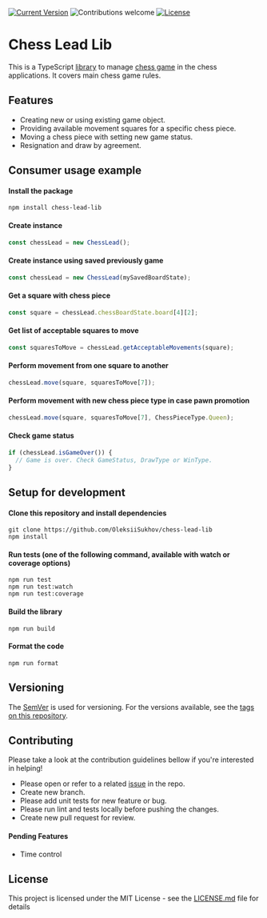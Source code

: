 
[![Current Version](https://img.shields.io/badge/version-1.0.1-yellow.svg)](https://github.com/OleksiiSukhov/chess-lead-lib)
![Contributions welcome](https://img.shields.io/badge/contributions-welcome-green.svg)
[![License](https://img.shields.io/badge/license-MIT-blue.svg)](https://opensource.org/licenses/MIT)

# Chess Lead Lib
This is a TypeScript [library](https://www.npmjs.com/package/chess-lead-lib) to manage [chess game](https://en.wikipedia.org/wiki/Chess) in the chess applications. It covers main chess game rules.

## Features
- Creating new or using existing game object.
- Providing available movement squares for a specific chess piece.
- Moving a chess piece with setting new game status.
- Resignation and draw by agreement.

## Consumer usage example
#### Install the package
```
npm install chess-lead-lib
```

#### Create instance
```typescript
const chessLead = new ChessLead();
```

#### Create instance using saved previously game
```typescript
const chessLead = new ChessLead(mySavedBoardState);
```

#### Get a square with chess piece
```typescript
const square = chessLead.chessBoardState.board[4][2];
```

#### Get list of acceptable squares to move
```typescript
const squaresToMove = chessLead.getAcceptableMovements(square);
```

#### Perform movement from one square to another
```typescript
chessLead.move(square, squaresToMove[7]);
```

#### Perform movement with new chess piece type in case pawn promotion
```typescript
chessLead.move(square, squaresToMove[7], ChessPieceType.Queen);
```

#### Check game status
```typescript
if (chessLead.isGameOver()) {
  // Game is over. Check GameStatus, DrawType or WinType.
}
```

## Setup for development
#### Clone this repository and install dependencies
```
git clone https://github.com/OleksiiSukhov/chess-lead-lib
npm install
```

#### Run tests (one of the following command, available with watch or coverage options)
```
npm run test
npm run test:watch
npm run test:coverage
```

#### Build the library
```
npm run build
```

#### Format the code
```
npm run format
```

## Versioning
The [SemVer](http://semver.org/) is used for versioning. For the versions available, see the [tags on this repository](https://github.com/OleksiiSukhov/chess-lead-lib/tags).

## Contributing
Please take a look at the contribution guidelines bellow if you're interested in helping!

- Please open or refer to a related [issue](https://github.com/OleksiiSukhov/chess-lead-lib/issues) in the repo.
- Create new branch.
- Please add unit tests for new feature or bug.
- Please run lint and tests locally before pushing the changes.
- Create new pull request for review.

#### Pending Features
- Time control

## License
This project is licensed under the MIT License - see the [LICENSE.md](LICENSE.md) file for details
